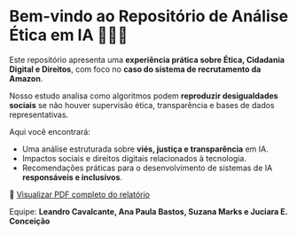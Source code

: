 # Bem-vindo ao Repositório de Análise Ética em IA 👩‍💻🤖

Este repositório apresenta uma **experiência prática sobre Ética, Cidadania Digital e Direitos**, com foco no **caso do sistema de recrutamento da Amazon**.  

Nosso estudo analisa como algoritmos podem **reproduzir desigualdades sociais** se não houver supervisão ética, transparência e bases de dados representativas.  

Aqui você encontrará:  
- Uma análise estruturada sobre **viés, justiça e transparência** em IA.  
- Impactos sociais e direitos digitais relacionados à tecnologia.  
- Recomendações práticas para o desenvolvimento de sistemas de IA **responsáveis e inclusivos**.  

📄 [Visualizar PDF completo do relatório](https://github.com/juciiara/analise-etica-caso-amazon/blob/main/Relat%C3%B3rio%20de%20An%C3%A1lise%20%C3%89tica.pdf)

Equipe: **Leandro Cavalcante, Ana Paula Bastos, Suzana Marks e Juciara E. Conceição**
